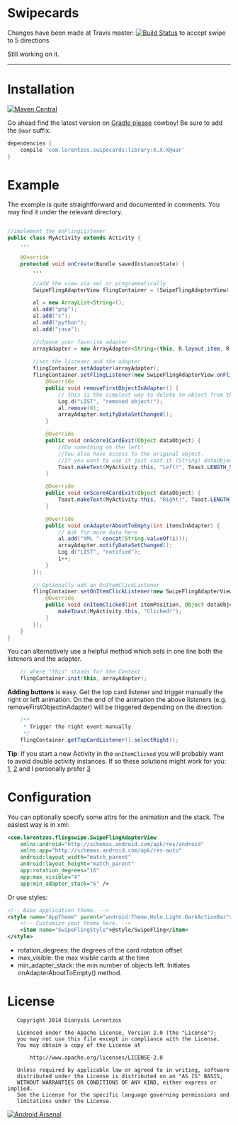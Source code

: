 Swipecards
==========

Changes have been made at Travis master: [![Build Status](https://travis-ci.org/Diolor/Swipecards.svg?branch=master)](https://travis-ci.org/Diolor/Swipecards) to accept swipe to  5 directions

Still working on it.

---


Installation
=======

[![Maven Central](https://maven-badges.herokuapp.com/maven-central/com.lorentzos.swipecards/library/badge.svg)](https://maven-badges.herokuapp.com/maven-central/com.lorentzos.swipecards/library)

Go ahead find the latest version on [Gradle please] cowboy! 
Be sure to add the `@aar` suffix.


```groovy
dependencies {
    compile 'com.lorentzos.swipecards:library:X.X.X@aar'
}
```



Example
=======

The example is quite straightforward and documented in comments. 
You may find it under the relevant directory.


```java

//implement the onFlingListener
public class MyActivity extends Activity {
    ...

    @Override
    protected void onCreate(Bundle savedInstanceState) {
        ...

        //add the view via xml or programmatically
        SwipeFlingAdapterView flingContainer = (SwipeFlingAdapterView) findViewById(R.id.frame);

        al = new ArrayList<String>();
        al.add("php");
        al.add("c");
        al.add("python");
        al.add("java");

        //choose your favorite adapter
        arrayAdapter = new ArrayAdapter<String>(this, R.layout.item, R.id.helloText, al );
        
        //set the listener and the adapter
        flingContainer.setAdapter(arrayAdapter);
        flingContainer.setFlingListener(new SwipeFlingAdapterView.onFlingListener() {
            @Override
            public void removeFirstObjectInAdapter() {
                // this is the simplest way to delete an object from the Adapter (/AdapterView)
                Log.d("LIST", "removed object!");
                al.remove(0);
                arrayAdapter.notifyDataSetChanged();
            }

            @Override
            public void onScore1CardExit(Object dataObject) {
                //Do something on the left!
                //You also have access to the original object.
                //If you want to use it just cast it (String) dataObject
                Toast.makeText(MyActivity.this, "Left!", Toast.LENGTH_SHORT).show();
            }

            @Override
            public void onScore4CardExit(Object dataObject) {
                Toast.makeText(MyActivity.this, "Right!", Toast.LENGTH_SHORT).show();
            }

            @Override
            public void onAdapterAboutToEmpty(int itemsInAdapter) {
                // Ask for more data here
                al.add("XML ".concat(String.valueOf(i)));
                arrayAdapter.notifyDataSetChanged();
                Log.d("LIST", "notified");
                i++;
            }
        });
        
        // Optionally add an OnItemClickListener
        flingContainer.setOnItemClickListener(new SwipeFlingAdapterView.OnItemClickListener() {
            @Override
            public void onItemClicked(int itemPosition, Object dataObject) {
                makeToast(MyActivity.this, "Clicked!");
            }
        });
    }
}
```

You can alternatively use a helpful method which sets in one line both the listeners and the adapter.

```java
    // where "this" stands for the Context
    flingContainer.init(this, arrayAdapter);
````


**Adding buttons** is easy. Get the top card listener and trigger manually the right or left animation.
On the end of the animation the above listeners (e.g. removeFirstObjectInAdapter) will be triggered depending on the direction.
 

```java
    /**
     * Trigger the right event manually.
     */
    flingContainer.getTopCardListener().selectRight();
```



**Tip**: If you start a new Activity in the `onItemClicked` you will probably want to avoid double activity instances.
If so these solutions might work for you: [1](http://stackoverflow.com/a/8077776/1447885), 
[2](http://stackoverflow.com/a/17270364/1447885) and I personally prefer [3](http://stackoverflow.com/a/21906867/1447885)



Configuration
=============

You can optionally specify some attrs for the animation and the stack. The easiest way is in xml:

```xml
<com.lorentzos.flingswipe.SwipeFlingAdapterView
    xmlns:android="http://schemas.android.com/apk/res/android"
    xmlns:app="http://schemas.android.com/apk/res-auto"
    android:layout_width="match_parent"
    android:layout_height="match_parent"
    app:rotation_degrees="16"
    app:max_visible="4"
    app:min_adapter_stack="6" />
```

Or use styles:

```xml
<!-- Base application theme. -->
<style name="AppTheme" parent="android:Theme.Holo.Light.DarkActionBar">
    <!-- Customize your theme here. -->
    <item name="SwipeFlingStyle">@style/SwipeFling</item>
</style>
```

- rotation_degrees: the degrees of the card rotation offset
- max_visible: the max visible cards at the time
- min_adapter_stack: the min number of objects left. Initiates onAdapterAboutToEmpty() method.

License
======

```
   Copyright 2014 Dionysis Lorentzos

   Licensed under the Apache License, Version 2.0 (the "License");
   you may not use this file except in compliance with the License.
   You may obtain a copy of the License at

       http://www.apache.org/licenses/LICENSE-2.0

   Unless required by applicable law or agreed to in writing, software
   distributed under the License is distributed on an "AS IS" BASIS,
   WITHOUT WARRANTIES OR CONDITIONS OF ANY KIND, either express or implied.
   See the License for the specific language governing permissions and
   limitations under the License.
```

[Gradle please]:http://gradleplease.appspot.com/#com.lorentzos.swipecards
[Kikoso's Swipeable-Cards]:https://github.com/kikoso/Swipeable-Cards

[![Android Arsenal](https://img.shields.io/badge/Android%20Arsenal-Swipecards-brightgreen.svg?style=flat)](https://android-arsenal.com/details/1/1028)

